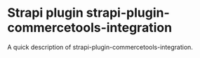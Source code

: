 # Strapi plugin strapi-plugin-commercetools-integration

A quick description of strapi-plugin-commercetools-integration.
